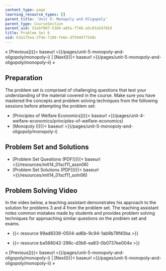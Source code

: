 ```yaml
---
content_type: page
learning_resource_types: []
parent_title: 'Unit 5: Monopoly and Oligopoly'
parent_type: CourseSection
parent_uid: 51ebf007-53b9-a85a-f746-a5c03a54785d
title: Problem Set 6
uid: 63a175ea-2f4e-7188-fe6e-df59d477548c
---
```


« [Previous]({{< baseurl >}}/pages/unit-5-monopoly-and-oligopoly/monopoly-i) | [Next]({{< baseurl >}}/pages/unit-5-monopoly-and-oligopoly/monopoly-ii) »

Preparation
-----------

The problem set is comprised of challenging questions that test your understanding of the material covered in the course. Make sure you have mastered the concepts and problem solving techniques from the following sessions before attempting the problem set:

*   [Principles of Welfare Economics]({{< baseurl >}}/pages/unit-4-welfare-economics/principles-of-welfare-economics)
*   [Monopoly I]({{< baseurl >}}/pages/unit-5-monopoly-and-oligopoly/monopoly-i)

Problem Set and Solutions
-------------------------

*   [Problem Set Questions (PDF)]({{< baseurl >}}/resources/mit14_01scf11_assn06)
*   [Problem Set Solutions (PDF)]({{< baseurl >}}/resources/mit14_01scf11_soln06)

Problem Solving Video
---------------------

In the video below, a teaching assistant demonstrates his approach to the solution for problems 3 and 4 from the problem set. The teaching assistant notes common mistakes made by students and provides problem solving techniques for approaching similar questions on the problem set and exams.

*   {{< resource 99ad8336-0504-ad6b-9c94-1ab9b79f40ba >}}

*   {{< resource ba568042-296c-d3b6-ea83-0b0737ee004e >}}

« [Previous]({{< baseurl >}}/pages/unit-5-monopoly-and-oligopoly/monopoly-i) | [Next]({{< baseurl >}}/pages/unit-5-monopoly-and-oligopoly/monopoly-ii) »
